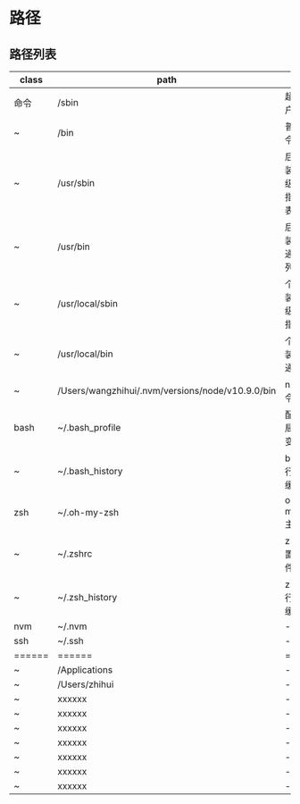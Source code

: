 # 路径

## 路径列表

| class  | path                                             | more                       |
| ------ | ------------------------------------------------ | -------------------------- |
| 命令   | /sbin                                            | 超级用户指令               |
| ~      | /bin                                             | 普通命令                   |
| ~      | /usr/sbin                                        | 后期安装的超级用户指令列表 |
| ~      | /usr/bin                                         | 后期安装的普通命令列表     |
| ~      | /usr/local/sbin                                  | 个人安装的超级用户指令     |
| ~      | /usr/local/bin                                   | 个人安装的普通命令         |
| ~      | /Users/wangzhihui/.nvm/versions/node/v10.9.0/bin | node 命令                  |
| bash   | ~/.bash_profile                                  | 配置全局环境变量           |
| ~      | ~/.bash_history                                  | bash 运行命令缓存          |
| zsh    | ~/.oh-my-zsh                                     | oh-my-zsh 主题             |
| ~      | ~/.zshrc                                         | zsh 配置文件？             |
| ~      | ~/.zsh_history                                   | zsh 运行命令缓存           |
| nvm    | ~/.nvm                                           | -                          |
| ssh    | ~/.ssh                                           | -                          |
| ====== | ======                                           | ======                     |
| ~      | /Applications                                    | -                          |
| ~      | /Users/zhihui                                    | -                          |
| ~      | xxxxxx                                           | -                          |
| ~      | xxxxxx                                           | -                          |
| ~      | xxxxxx                                           | -                          |
| ~      | xxxxxx                                           | -                          |
| ~      | xxxxxx                                           | -                          |
| ~      | xxxxxx                                           | -                          |
| ~      | xxxxxx                                           | -                          |
